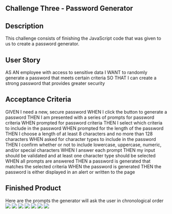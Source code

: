 ## Challenge Three - Password Generator

## Description
This challenge consists of finishing the JavaScript code that was given to us to create a password generator.

## User Story
AS AN employee with access to sensitive data
I WANT to randomly generate a password that meets certain criteria
SO THAT I can create a strong password that provides greater security

## Acceptance Criteria
GIVEN I need a new, secure password
WHEN I click the button to generate a password
THEN I am presented with a series of prompts for password criteria
WHEN prompted for password criteria
THEN I select which criteria to include in the password
WHEN prompted for the length of the password
THEN I choose a length of at least 8 characters and no more than 128 characters
WHEN asked for character types to include in the password
THEN I confirm whether or not to include lowercase, uppercase, numeric, and/or special characters
WHEN I answer each prompt
THEN my input should be validated and at least one character type should be selected
WHEN all prompts are answered
THEN a password is generated that matches the selected criteria
WHEN the password is generated
THEN the password is either displayed in an alert or written to the page

## Finished Product
Here are the prompts the generator will ask the user in chronological order
<img src="https://github.com/jxmesin/Challenge_three/blob/main/Develop/images/FinishedProduct1.png">
<img src=https://github.com/jxmesin/Challenge_three/blob/13c09b8aed3aa9061b15a0764576ccb21817c9dd/Develop/images/FinishedProduct2.png>
<img src=https://github.com/jxmesin/Challenge_three/blob/13c09b8aed3aa9061b15a0764576ccb21817c9dd/Develop/images/FinishedProduct3.png>
<img src=https://github.com/jxmesin/Challenge_three/blob/13c09b8aed3aa9061b15a0764576ccb21817c9dd/Develop/images/FinishedProduct4.png>
<img src= https://github.com/jxmesin/Challenge_three/blob/13c09b8aed3aa9061b15a0764576ccb21817c9dd/Develop/images/FinishedProduct5.png>
<img src=https://github.com/jxmesin/Challenge_three/blob/13c09b8aed3aa9061b15a0764576ccb21817c9dd/Develop/images/FinishedProduct6.png>
<img src=https://github.com/jxmesin/Challenge_three/blob/13c09b8aed3aa9061b15a0764576ccb21817c9dd/Develop/images/FinishedProduct7.png>